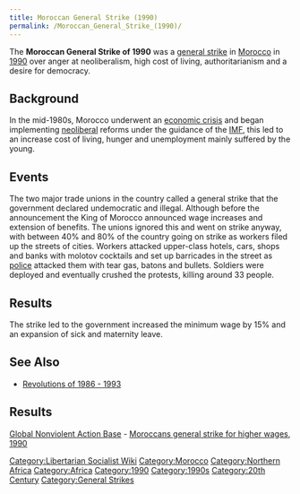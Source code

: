 ```yaml
---
title: Moroccan General Strike (1990)
permalink: /Moroccan_General_Strike_(1990)/
---
```


The **Moroccan General Strike of 1990** was a [general
strike](List_of_General_Strikes "wikilink") in
[Morocco](Morocco "wikilink") in
[1990](Timeline_of_Libertarian_Socialism_in_Northern_Africa "wikilink")
over anger at neoliberalism, high cost of living, authoritarianism and a
desire for democracy.

## Background

In the mid-1980s, Morocco underwent an [economic
crisis](economic_Crisis "wikilink") and began implementing
[neoliberal](Neoliberalism "wikilink") reforms under the guidance of the
[IMF](International_Monetary_Fund "wikilink"), this led to an increase
cost of living, hunger and unemployment mainly suffered by the young.

## Events

The two major trade unions in the country called a general strike that
the government declared undemocratic and illegal. Although before the
announcement the King of Morocco announced wage increases and extension
of benefits. The unions ignored this and went on strike anyway, with
between 40% and 80% of the country going on strike as workers filed up
the streets of cities. Workers attacked upper-class hotels, cars, shops
and banks with molotov cocktails and set up barricades in the street as
[police](police "wikilink") attacked them with tear gas, batons and
bullets. Soldiers were deployed and eventually crushed the protests,
killing around 33 people.

## Results

The strike led to the government increased the minimum wage by 15% and
an expansion of sick and maternity leave.

## See Also

- [Revolutions of 1986 - 1993](Revolutions_of_1986_-_1994 "wikilink")

## Results

[Global Nonviolent Action
Base](Global_Nonviolent_Action_Base "wikilink") - [Moroccans general
strike for higher wages,
1990](https://nvdatabase.swarthmore.edu/content/moroccans-general-strike-higher-wages-1990)

[Category:Libertarian Socialist
Wiki](Category:Libertarian_Socialist_Wiki "wikilink")
[Category:Morocco](Category:Morocco "wikilink") [Category:Northern
Africa](Category:Northern_Africa "wikilink")
[Category:Africa](Category:Africa "wikilink")
[Category:1990](Category:1990 "wikilink")
[Category:1990s](Category:1990s "wikilink") [Category:20th
Century](Category:20th_Century "wikilink") [Category:General
Strikes](Category:General_Strikes "wikilink")
